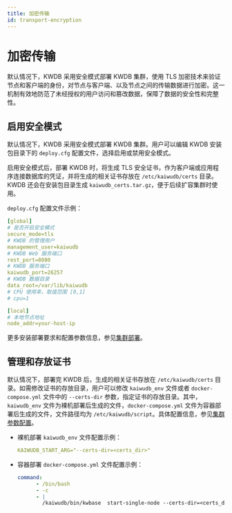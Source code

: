 ```yaml
---
title: 加密传输
id: transport-encryption
---
```


# 加密传输

默认情况下，KWDB 采用安全模式部署 KWDB 集群，使用 TLS 加密技术来验证节点和客户端的身份，对节点与客户端、以及节点之间的传输数据进行加密。这一机制有效地防范了未经授权的用户访问和篡改数据，保障了数据的安全性和完整性。

## 启用安全模式

默认情况下，KWDB 采用安全模式部署 KWDB 集群。用户可以编辑 KWDB 安装包目录下的 `deploy.cfg` 配置文件，选择启用或禁用安全模式。

启用安全模式后，部署 KWDB 时，将生成 TLS 安全证书，作为客户端或应用程序连接数据库的凭证，并将生成的相关证书存放在 `/etc/kaiwudb/certs` 目录。KWDB 还会在安装包目录生成 `kaiwudb_certs.tar.gz`，便于后续扩容集群时使用。

`deploy.cfg` 配置文件示例：

```yaml
[global]
# 是否开启安全模式
secure_mode=tls
# KWDB 的管理用户
management_user=kaiwudb
# KWDB Web 服务端口
rest_port=8080
# KWDB 服务端口
kaiwudb_port=26257
# KWDB 数据目录
data_root=/var/lib/kaiwudb
# CPU 使用率，取值范围 [0,1]
# cpu=1

[local]
# 本地节点地址
node_addr=your-host-ip
```

更多安装部署要求和配置参数信息，参见[集群部署](../deployment/cluster-deployment/script-deployment.md)。

## 管理和存放证书

默认情况下，部署完 KWDB 后，生成的相关证书存放在 `/etc/kaiwudb/certs` 目录。如需修改证书的存放目录，用户可以修改 `kaiwudb_env` 文件或者 `docker-compose.yml` 文件中的 `--certs-dir` 参数，指定证书的存放目录。其中，`kaiwudb_env` 文件为裸机部署后生成的文件，`docker-compose.yml` 文件为容器部署后生成的文件，文件路径均为 `/etc/kaiwudb/script`。具体配置信息，参见[集群参数配置](../db-operation/cluster-settings-config.md)。

- 裸机部署 `kaiwudb_env` 文件配置示例：

    ```yaml
    KAIWUDB_START_ARG="--certs-dir=<certs_dir>"
    ```

- 容器部署 `docker-compose.yml` 文件配置示例：

    ```yaml
    command: 
          - /bin/bash
          - -c
          - |
            /kaiwudb/bin/kwbase  start-single-node --certs-dir=<certs_dir> --listen-addr=0.0.0.0:26257 --advertise-addr=your-host-ip:port --store=/kaiwudb/deploy/kwdb-container
    ```
